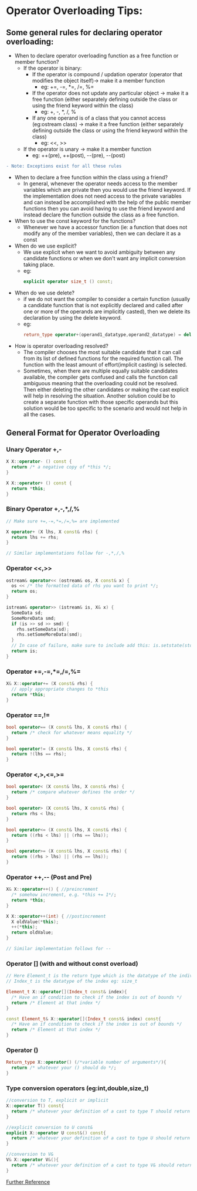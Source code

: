 # Operator Overloading Tips:

## Some general rules for declaring operator overloading:
- When to declare operator overloading function as a free function or member function?
  - If the operator is binary:
    - If the operator is compound / updation operator (operator that modifies the object itself)-> make it a member function
      - eg: +=, -=, *=, /=, %=
    - If the operator does not update any particular object -> make it a free function (either separately defining outside the class or using the friend keyword within the class)
      - eg: +, -, *, /, %
    - If any one operand is of a class that you cannot access (eg:ostream class) -> make it a free function (either separately defining outside the class or using the friend keyword within the class)
      - eg: <<, >>
  - If the operator is unary -> make it a member function
     - eg: ++(pre), ++(post), --(pre), --(post)
```diff
- Note: Exceptions exist for all these rules
```
- When to declare a free function within the class using a friend?
  - In general, whenever the operator needs access to the member variables which are private then you would use the friend keyword. If the implementation does not need access to the private variables and can instead be accomplished with the help of the public member functions then you can avoid having to use the friend keyword and instead declare the function outside the class as a free function.
- When to use the const keyword for the functions?
  - Whenever we have a accessor function (ie: a function that does not modify any of the member variables), then we can declare it as a const
- When do we use explicit?
  - We use explicit when we want to avoid ambiguity between any candidate functions or when we don't want any implicit conversion taking place.
  - eg: 
    ```c++
    explicit operator size_t () const;
    ```
- When do we use delete?
  - if we do not want the compiler to consider a certain function (usually a candidate function that is not explicitly declared and called after one or more of the operands are implicitly casted), then we delete its declaration by using the delete keyword.
  - eg:
    ```c++
    return_type operator+(operand1_datatype,operand2_datatype) = delete;
    ```
- How is operator overloading resolved?
  - The compiler chooses the most suitable candidate that it can call from its list of defined functions for the required function call. The function with the least amount of effort(implicit casting) is selected.
  - Sometimes, when there are multiple equally suitable candidates available, the compiler gets confused and calls the function call ambiguous meaning that the overloading could not be resolved. Then either deleting the other candidates or making the cast explicit will help in resolving the situation. Another solution could be to create a separate function with those specific operands but this solution would be too specific to the scenario and would not help in all the cases.

## General Format for Operator Overloading

### Unary Operator +,-
```c++
X X::operator- () const {
  return /* a negative copy of *this */;  
}

X X::operator+ () const {
  return *this;
}
```

### Binary Operator +,-,*,/,%
```c++
// Make sure +=,-=,*=,/=,%= are implemented

X operator+ (X lhs, X const& rhs) {
  return lhs += rhs;
}

// Similar implementations follow for -,*,/,%
```

### Operator <<,>>
```c++
ostream& operator<< (ostream& os, X const& x) {
  os << /* the formatted data of rhs you want to print */;
  return os;
}

istream& operator>> (istream& is, X& x) {
  SomeData sd;
  SomeMoreData smd;
  if (is >> sd >> smd) {
    rhs.setSomeData(sd);
    rhs.setSomeMoreData(smd);
  }
  // In case of failure, make sure to include add this: is.setstate(std::ios_base::failbit);
  return is;
}
```

### Operator +=,-=,*=,/=,%=
```c++
X& X::operator+= (X const& rhs) {
  // apply appropriate changes to *this
  return *this;
}
```

### Operator ==,!=
```c++
bool operator== (X const& lhs, X const& rhs) {
  return /* check for whatever means equality */
}

bool operator!= (X const& lhs, X const& rhs) {
  return !(lhs == rhs);
}
```

### Operator <,>,<=,>=
```c++
bool operator< (X const& lhs, X const& rhs) {
  return /* compare whatever defines the order */
}

bool operator> (X const& lhs, X const& rhs) {
  return rhs < lhs;
}

bool operator<= (X const& lhs, X const& rhs) {
  return ((rhs < lhs) || (rhs == lhs));
}

bool operator>= (X const& lhs, X const& rhs) {
  return ((rhs > lhs) || (rhs == lhs));
}

```

### Operator ++,-- (Post and Pre)
```c++
X& X::operator++() { //preincrement 
  /* somehow increment, e.g. *this += 1*/; 
  return *this; 
} 

X X::operator++(int) { //postincrement 
  X oldValue(*this); 
  ++(*this); 
  return oldValue; 
}

// Similar implementation follows for --
```

### Operator [] (with and without const overload)
```c++
// Here Element_t is the return type which is the datatype of the individual element eg: double
// Index_t is the datatype of the index eg: size_t

Element_t X::operator[](Index_t const& index){
  /* Have an if condition to check if the index is out of bounds */
  return /* Element at that index */
}

const Element_t& X::operator[](Index_t const& index) const{
  /* Have an if condition to check if the index is out of bounds */
  return /* Element at that index */
}
```


### Operator ()
```c++
Return_type X::operator() (/*variable number of arguments*/){
  return /* whatever your () should do */;
}
```


### Type conversion operators (eg:int,double,size_t)
```c++
//conversion to T, explicit or implicit
X::operator T() const{
  return /* whatever your definition of a cast to type T should return */;
}

//explicit conversion to U const&
explicit X::operator U const&() const{
  return /* whatever your definition of a cast to type U should return */;
} 

//conversion to V&
V& X::operator V&(){
  return /* whatever your definition of a cast to type V& should return */;
}
```

[Further Reference](https://arne-mertz.de/2015/01/operator-overloading-common-practice/)
